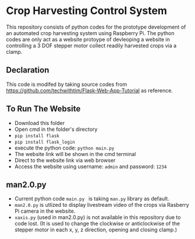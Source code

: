 # Crop Harvesting Control System
This repository consists of python codes for the prototype development of an automated crop harvesting system using Raspberry Pi. 
The python codes are only act as a website protoype of devleoping a website in controlling a 3 DOF stepper motor collect readily harvested crops via a clamp.

## Declaration 
This code is modifed by taking source codes from https://github.com/techwithtim/Flask-Web-App-Tutorial as reference.

## To Run The Website
- Download this folder
- Open cmd in the folder's directory
- ```pip install flask```
- ```pip install flask_login```
- execute the python code: ```python main.py```
- The website link will be shown in the cmd terminal
- Direct to the website link via web browser
- Access the website using username: ```admin``` and password: ```1234```

## man2.0.py
- Current python code ```main.py ``` is taking ```man.py``` library as default.
- ```man2.0.py``` is utlized to display livestream video of the crops via Rasberry Pi camera in the website.
-  ```xaxis.py``` (used in man2.0.py) is not available in this repository due to code lost. (It is used to change the clockwise or anticlockwise of the stepper motor in each x, y, z direction, opening and closing clamp.)
